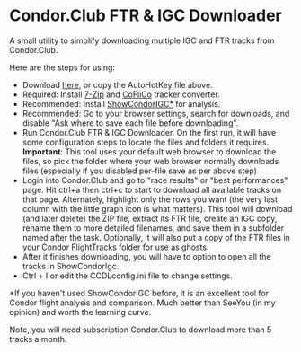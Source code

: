 # Condor.Club FTR & IGC Downloader
A small utility to simplify downloading multiple IGC and FTR tracks from Condor.Club.

Here are the steps for using:
- Download [here](https://github.com/ryanwoodie/Condor.Club-FTR-IGC-Downloader/releases), or copy the AutoHotKey file above.
- Required: Install [7-Zip](https://www.7-zip.org/download.html) and [CoFliCo](https://condorutill.fr/CoFliCo/CoFliCoV111.zip) tracker converter.
- Recommended: Install [ShowCondorIGC*](https://virtualsoaring.eu/download#:~:text=showcondorigc%202.62c%20for%20c2) for analysis.
- Recommended: Go to your browser settings, search for downloads, and disable "Ask where to save each file before downloading".
- Run Condor.Club FTR & IGC Downloader. On the first run, it will have some configuration steps to locate the files and folders it requires. **Important**: This tool uses your default web browser to download the files, so pick the folder where your web browser normally downloads files (especially if you disabled per-file save as per above step)
- Login into Condor.Club and go to "race results" or "best performances" page. Hit ctrl+a then ctrl+c to start to download all available tracks on that page. Alternately, highlight only the rows you want (the very last column with the little graph icon is what matters). This tool will download (and later delete) the ZIP file, extract its FTR file, create an IGC copy, rename them to more detailed filenames, and save them in a subfolder named after the task. Optionally, it will also put a copy of the FTR files in your Condor FlightTracks folder for use as ghosts.
- After it finishes downloading, you will have to option to open all the tracks in ShowCondorIgc.
- Ctrl + I or edit the CCDLconfig.ini file to change settings.

*If you haven't used ShowCondorIGC before, it is an excellent tool for Condor flight analysis and comparison. Much better than SeeYou (in my opinion) and worth the learning curve.

Note, you will need subscription Condor.Club to download more than 5 tracks a month.

